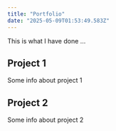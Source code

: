```yaml
---
title: "Portfolio"
date: "2025-05-09T01:53:49.583Z"
---
```



This is what I have done …


## Project 1

Some info about project 1


## Project 2

Some info about project 2

